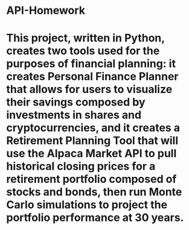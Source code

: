 # API-Homework
# This project, written in Python, creates two tools used for the purposes of financial planning: it creates Personal Finance Planner that allows for users to visualize their savings composed by investments in shares and cryptocurrencies, and it creates a Retirement Planning Tool that will use the Alpaca Market API to pull historical closing prices for a retirement portfolio composed of stocks and bonds, then run Monte Carlo simulations to project the portfolio performance at 30 years.
